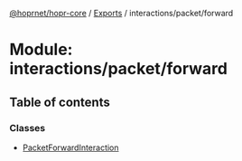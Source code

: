 [@hoprnet/hopr-core](../README.md) / [Exports](../modules.md) / interactions/packet/forward

# Module: interactions/packet/forward

## Table of contents

### Classes

- [PacketForwardInteraction](../classes/interactions_packet_forward.packetforwardinteraction.md)
